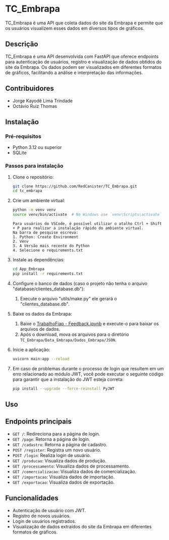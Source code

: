 # TC_Embrapa

TC_Embrapa é uma API que coleta dados do site da Embrapa e permite que os usuários visualizem esses dados em diversos tipos de gráficos.

## Descrição

TC_Embrapa é uma API desenvolvida com FastAPI que oferece endpoints para autenticação de usuários, registro e visualização de dados obtidos do site da Embrapa. Os dados podem ser visualizados em diferentes formatos de gráficos, facilitando a análise e interpretação das informações.

## Contribuidores

- Jorge Kayodê Lima Trindade
- Octávio Ruiz Thomas

## Instalação

### Pré-requisitos

- Python 3.12 ou superior
- SQLite

### Passos para instalação

1. Clone o repositório:
    ```bash
    git clone https://github.com/RedCanister/TC_Embrapa.git
    cd tc_embrapa
    ```

2. Crie um ambiente virtual:
    ```bash
    python -m venv venv
    source venv/bin/activate  # No Windows use `venv\Scripts\activate`
    ```

    ```
    Para usuários do VSCode, é possível utilizar o atalho Ctrl + Shift + P para realizar a instalação rápido do ambiente virtual.
    Na barra de pesquise escreva:
    1. Python: Create Environment
    2. Venv
    3. A Versão mais recente do Python
    4. Selecione o requirements.txt 
    ```

3. Instale as dependências:
    ```bash
    cd App_Embrapa
    pip install -r requirements.txt
    ```

4. Configure o banco de dados (caso o projeto não tenha o arquivo "database/clientes_database.db"):
    1. Execute o arquivo "utils/make.py" ele gerará o "clientes_database.db".

5. Baixe os dados da Embrapa:
    1. Baixe o [TrabalhoFiap - Feedback.ipynb](https://raw.githubusercontent.com/RedCanister/TC_Embrapa/master/Data_Embrapa/Dados_Embrapa/TrabalhoFiap%20-%20Feedback.ipynb) e execute-o para baixar os arquivos de dados.
    2. Após o download, mova os arquivos para o diretório `TC_Embrapa/Data_Embrapa/Dados_Embrapa/JSON`.

6. Inicie a aplicação:
    ```bash
    uvicorn main:app --reload
    ```

7. Em caso de problemas durante o processo de login que resultem em um erro relacionado ao módulo JWT, você pode executar o seguinte código para garantir que a instalação do JWT esteja correta:
    ```bash
    pip install --upgrade --force-reinstall PyJWT
    ```

## Uso

## Endpoints principais

- `GET /`: Redireciona para a página de login.
- `GET /page`: Retorna a página de login.
- `GET /cadastro`: Retorna a página de cadastro.
- `POST /register`: Registra um novo usuário.
- `POST /login`: Realiza login de usuário.
- `GET /producao`: Visualiza dados de produção.
- `GET /processamento`: Visualiza dados de processamento.
- `GET /comercializacao`: Visualiza dados de comercialização.
- `GET /importacao`: Visualiza dados de importação.
- `GET /exportacao`: Visualiza dados de exportação.

## Funcionalidades

- Autenticação de usuário com JWT.
- Registro de novos usuários.
- Login de usuários registrados.
- Visualização de dados extraídos do site da Embrapa em diferentes formatos de gráficos.

